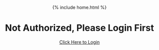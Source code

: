 {% include home.html %}

<body style = "text-align: center"> 
    <h1> Not Authorized, Please Login First</h1>
    <a href="/indochina/jwtsignin" style = "margin-top: 10px;">Click Here to Login</a>
</body>
